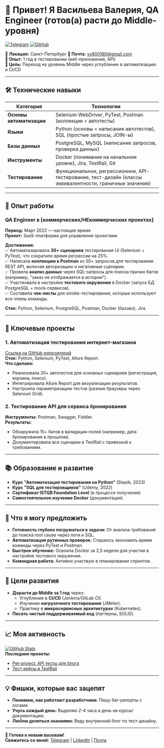 # 👋 Привет! Я Васильева Валерия, QA Engineer (готов(а) расти до Middle-уровня)

[![Telegram](https://img.shields.io/badge/Telegram-Write%20me-blue)](https://t.me/yourusername)
[![GitHub](https://img.shields.io/badge/GitHub-Projects-black)](https://github.com/IamDizasstr)

**📍 Локация:** Санкт-Петербург 
**📧 Почта:** vv800180@gmail.com  
**💼 Опыт:** 1 год в тестировании (веб-приложения, API)  
**🚀 Цель:** Переход на уровень Middle через углубление в автоматизацию и CI/CD  

---

## 🛠 **Технические навыки**

| **Категория**       | **Технологии**                                                                 |
|----------------------|--------------------------------------------------------------------------------|
| **Основы автоматизации** | Selenium WebDriver, PyTest, Postman (коллекции + автотесты)                  |
| **Языки**            | Python (основы + написание автотестов), SQL (простые запросы, JOIN-ы)         |
| **Базы данных**      | PostgreSQL, MySQL (написание запросов, проверка данных)                       |
| **Инструменты**      | Docker (понимание на начальном уровне), Jira, TestRail, Git                      |
| **Тестирование**     | Функциональное, регрессионное, API-тестирование, тест-дизайн (классы эквивалентности, граничные значения) |

---

## 💼 **Опыт работы**

### **QA Engineer** в [коммерческих/НЕкоммерческих проектах]  
**Период:** Март 2022 — настоящее время  
**Проект:** SaaS-платформа для управления проектами

**Достижения:**  
✅ Автоматизировала **30+ сценариев** тестирования UI (Selenium + PyTest), что сократило время регрессии на 25%.  
✅ Написала **коллекцию в Postman** из 50+ запросов для тестирования REST API, включая авторизацию и негативные сценарии.  
✅ Провела **анализ данных** через SQL-запросы для поиска причин багов (например, "заказ не отображается в истории").  
✅ Участвовала в настройке **тестового окружения** в Docker (запуск БД PostgreSQL + mock-сервисов).  
✅ Составила **чек-листы** для smoke-тестирования, которые используют все члены команды.  

**Стек:** Python, Selenium, PostgreSQL, Postman, Docker (базово), Jira.

---

## 🚀 **Ключевые проекты**

### 1. **Автоматизация тестирования интернет-магазина**  
[Ссылка на GitHub-репозиторий](https://github.com/yourusername/store-autotests)  
**Стек:** Python, Selenium, PyTest, Allure Report.  
**Что сделано:**  
- Реализовала 20+ автотестов для основных сценариев (регистрация, корзина, поиск).  
- Интегрировала Allure Report для визуализации результатов.  
- Настроила параметризацию тестов (разные браузеры через Selenium Grid).  

### 2. **Тестирование API для сервиса бронирования**  
**Инструменты:** Postman, Swagger, Fiddler.  
**Результаты:**  
- Обнаружила 15+ багов в валидации полей (например, дата бронирования в прошлом).  
- Документировала все сценарии в TestRail с привязкой к требованиям.  

---

## 📚 **Образование и развитие**

- **Курс "Автоматизация тестирования на Python"** (Stepik, 2023)  
- **Курс "SQL для тестировщиков"** (Udemy, 2022)  
- **Сертификат ISTQB Foundation Level** (в процессе получения)  
- **Самостоятельное изучение Docker** (документация)  

---

## 🧠 **Что я могу предложить**

- **Готовность глубоко погружаться в задачи:** От анализа требований до поиска root cause через логи и SQL.  
- **Автоматизация рутинных проверок:** Стараюсь экономить время команды через PyTest и Postman.  
- **Быстрое обучение:** Освоила Docker за 2,5 недели для участия в настройке тестового окружения.  
- **Командная работа:** Активно участвую в планировании спринтов.  

---

## 🌱 **Цели развития**

- **Дорасти до Middle за 1 год** через:  
  - Углубление в **CI/CD** (Jenkins/GitLab CI).  
  - Изучение **нагрузочного тестирования** (JMeter).  
  - Практику в **микросервисных архитектурах** (Kubernetes).  
- **Писать чистый поддерживаемый код** (паттерны, SOLID).  

---

## 📈 **Моя активность**

[![GitHub Stats](https://github-readme-stats.vercel.app/api?username=yourusername&show_icons=true&theme=radical&hide=issues)](https://github.com/IamDizasstr)  
**Последние проекты:**  
- [Pet-project: API тесты для блога](https://github.com/yourusername/blog-api-tests)  
- [Тест-кейсы в TestRail](https://github.com/yourusername/testrail-examples)  

---

## 💡 **Фишки, которые вас зацепят**

- **Понимаю, как работают разработчики:** Пишу баг-репорты с логами.   
- **Учусь каждый день:** Выделяю 2-4 часа в день на курсы/документацию.  
- **Люблю делиться знаниями:** Веду внутренний блог по тест-дизайну.  

---

🤝 **Готова к новым вызовам!**  
**Свяжитесь со мной:** [Telegram](https://t.me/yourusername) | [LinkedIn](https://www.linkedin.com/in/yourprofile/) | [Почта](mailto:your.email@example.com)
